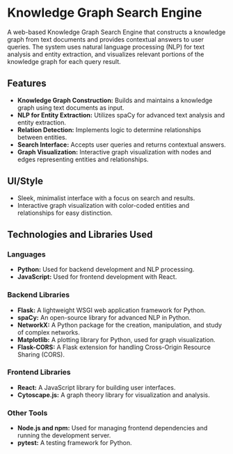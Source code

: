 # Knowledge Graph Search Engine

A web-based Knowledge Graph Search Engine that constructs a knowledge graph from text documents and provides contextual answers to user queries. The system uses natural language processing (NLP) for text analysis and entity extraction, and visualizes relevant portions of the knowledge graph for each query result.

## Features

- **Knowledge Graph Construction:** Builds and maintains a knowledge graph using text documents as input.
- **NLP for Entity Extraction:** Utilizes spaCy for advanced text analysis and entity extraction.
- **Relation Detection:** Implements logic to determine relationships between entities.
- **Search Interface:** Accepts user queries and returns contextual answers.
- **Graph Visualization:** Interactive graph visualization with nodes and edges representing entities and relationships.

## UI/Style

- Sleek, minimalist interface with a focus on search and results.
- Interactive graph visualization with color-coded entities and relationships for easy distinction.

## Technologies and Libraries Used

### Languages

- **Python:** Used for backend development and NLP processing.
- **JavaScript:** Used for frontend development with React.

### Backend Libraries

- **Flask:** A lightweight WSGI web application framework for Python.
- **spaCy:** An open-source library for advanced NLP in Python.
- **NetworkX:** A Python package for the creation, manipulation, and study of complex networks.
- **Matplotlib:** A plotting library for Python, used for graph visualization.
- **Flask-CORS:** A Flask extension for handling Cross-Origin Resource Sharing (CORS).

### Frontend Libraries

- **React:** A JavaScript library for building user interfaces.
- **Cytoscape.js:** A graph theory library for visualization and analysis.

### Other Tools

- **Node.js and npm:** Used for managing frontend dependencies and running the development server.
- **pytest:** A testing framework for Python.
